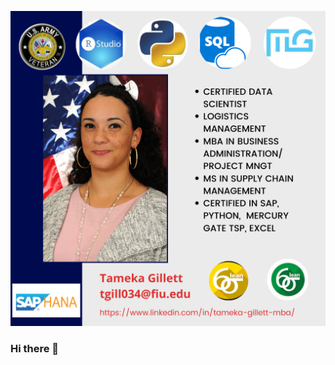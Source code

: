 
![This is an image](https://github.com/Tgillett84/Tgillett84/blob/f1fca720fb90e353714b10d5a56e5128bf33b2c7/secondpicframe.png)

### Hi there 👋

<!--
**Tgillett84/Tgillett84** is a ✨ _special_ ✨ repository because its `README.md` (this file) appears on your GitHub profile.

Here are some ideas to get you started:

- 🔭 I am constantly growing my knowledge base on SAP, RStudio, Python, SPSS, SQL, Excel and anything that lets me utilize data for predictions.
- 🌱 I am in an avid learner for logistics and analytics.
- 👯 I’m looking to collaborate on ... DoD projects
- 🤔 I’m looking for help with ... logistical data management

- 📫 You can reach me on LinkedIn -> https://www.linkedin.com/in/tameka-gillett-mba/

- ⚡ Fun fact: ... I'm a Female Army Veteran with two master's degrees and data science certifications
-->
